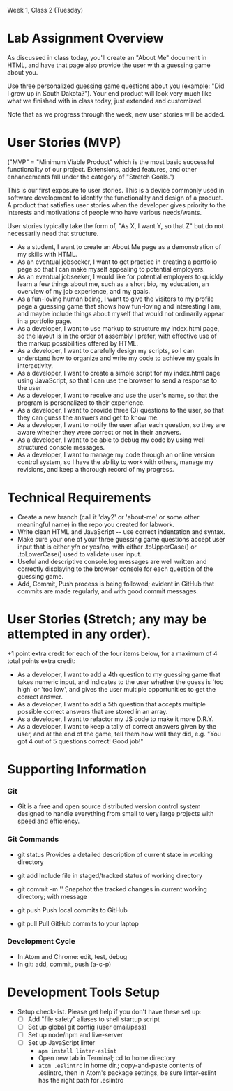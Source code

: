 Week 1, Class 2 (Tuesday)

# Lab Assignment Overview 

As discussed in class today, you'll create an "About Me" document in HTML, and have that page also provide the user with a guessing game about you.

Use three personalized guessing game questions about you (example: "Did I grow up in South Dakota?"). Your end product will look very much like what we finished with in class today, just extended and customized.

Note that as we progress through the week, new user stories will be added.

# User Stories (MVP)

("MVP" = "Minimum Viable Product" which is the most basic successful functionality of our project. Extensions, added features, and other enhancements fall under the category of "Stretch Goals.")

This is our first exposure to user stories. This is a device commonly used in software development to identify the functionality and design of a product. A product that satisfies user stories when the developer gives priority to the interests and motivations of people who have various needs/wants.

User stories typically take the form of, "As X, I want Y, so that Z" but do not necessarily need that structure.

- As a student, I want to create an About Me page as a demonstration of my skills with HTML.
- As an eventual jobseeker, I want to get practice in creating a portfolio page so that I can make myself appealing to potential employers.
- As an eventual jobseeker, I would like for potential employers to quickly learn a few things about me, such as a short bio, my education, an overview of my job experience, and my goals.
- As a fun-loving human being, I want to give the visitors to my profile page a guessing game that shows how fun-loving and interesting I am, and maybe include things about myself that would not ordinarily appear in a portfolio page.
- As a developer, I want to use markup to structure my index.html page, so the layout is in the order of assembly I prefer, with effective use of the markup possibilities offered by HTML.
- As a developer, I want to carefully design my scripts, so I can understand how to organize and write my code to achieve my goals in interactivity.
- As a developer, I want to create a simple script for my index.html page using JavaScript, so that I can use the browser to send a response to the user
- As a developer, I want to receive and use the user's name, so that the program is personalized to their experience.
- As a developer, I want to provide three (3) questions to the user, so that they can guess the answers and get to know me.
- As a developer, I want to notify the user after each question, so they are aware whether they were correct or not in their answers.
- As a developer, I want to be able to debug my code by using well structured console messages.
- As a developer, I want to manage my code through an online version control system, so I have the ability to work with others, manage my revisions, and keep a thorough record of my progress.

# Technical Requirements

- Create a new branch (call it 'day2' or 'about-me' or some other meaningful name) in the repo you created for labwork.
- Write clean HTML and JavaScript -- use correct indentation and syntax.
- Make sure your one of your three guessing game questions accept user input that is either y/n or yes/no, with either .toUpperCase() or .toLowerCase() used to validate user input.
- Useful and descriptive console.log messages are well written and correctly displaying to the browser console for each question of the guessing game.
- Add, Commit, Push process is being followed; evident in GitHub that commits are made regularly, and with good commit messages.

# User Stories (Stretch; any may be attempted in any order).

+1 point extra credit for each of the four items below, for a maximum of 4 total points extra credit:

- As a developer, I want to add a 4th question to my guessing game that takes numeric input, and indicates to the user whether the guess is 'too high' or 'too low', and gives the user multiple opportunities to get the correct answer.
- As a developer, I want to add a 5th question that accepts multiple possible correct answers that are stored in an array.
- As a developer, I want to refactor my JS code to make it more D.R.Y.
- As a developer, I want to keep a tally of correct answers given by the user, and at the end of the game, tell them how well they did, e.g. "You got 4 out of 5 questions correct! Good job!"

# Supporting Information

### Git

- Git is a free and open source distributed version control system designed to handle everything from small to very large projects with speed and efficiency.

### Git Commands

- git status              Provides a detailed description of current state in working directory

- git add <file>          Include file in staged/tracked status of working directory

- git commit -m ''        Snapshot the tracked changes in current working directory; with message

- git push                Push local commits to GitHub

- git pull                Pull GitHub commits to your laptop

### Development Cycle
- In Atom and Chrome: edit, test, debug
- In git: add, commit, push (a-c-p)

# Development Tools Setup
- Setup check-list. Please get help if you don't have these set up:
  - [ ] Add "file safety" aliases to shell startup script
  - [ ] Set up global git config (user email/pass)
  - [ ] Set up node/npm and live-server
  - [ ] Set up JavaScript linter
    - `apm install linter-eslint`
    - Open new tab in Terminal; cd to home directory
    - `atom .eslintrc` in home dir.; copy-and-paste contents of .eslintrc, then in Atom's package settings, be sure linter-eslint has the right path for .eslintrc
